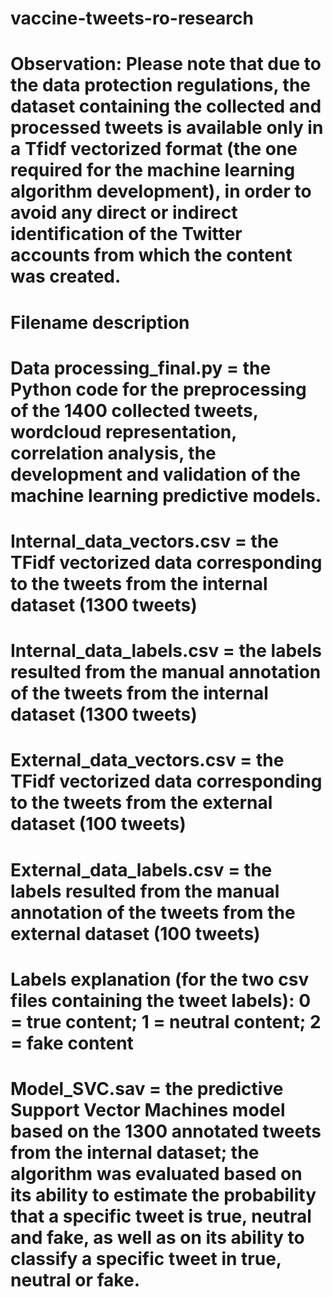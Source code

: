 # vaccine-tweets-ro-research

# Observation: Please note that due to the data protection regulations, the dataset containing the collected and processed tweets is available only in a Tfidf vectorized format (the one required for the machine learning algorithm development), in order to avoid any direct or indirect identification of the Twitter accounts from which the content was created.

# Filename description

# Data processing_final.py = the Python code for the preprocessing of the 1400 collected tweets, wordcloud representation, correlation analysis, the development and validation of the machine learning predictive models.

# Internal_data_vectors.csv = the TFidf vectorized data corresponding to the tweets from the internal dataset (1300 tweets)
# Internal_data_labels.csv = the labels resulted from the manual annotation of the tweets from the internal dataset (1300 tweets)

# External_data_vectors.csv = the TFidf vectorized data corresponding to the tweets from the external dataset (100 tweets)
# External_data_labels.csv = the labels resulted from the manual annotation of the tweets from the external dataset (100 tweets)

# Labels explanation (for the two csv files containing the tweet labels): 0 = true content; 1 = neutral content; 2 = fake content

# Model_SVC.sav = the predictive Support Vector Machines model based on the 1300 annotated tweets from the internal dataset; the algorithm was evaluated based on its ability to estimate the probability that a specific tweet is true, neutral and fake, as well as on its ability to classify a specific tweet in true, neutral or fake.
